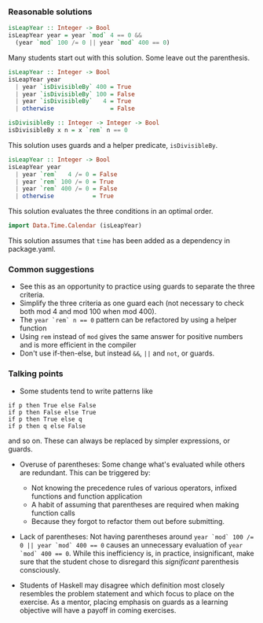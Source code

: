 ### Reasonable solutions

```haskell
isLeapYear :: Integer -> Bool
isLeapYear year = year `mod` 4 == 0 && 
  (year `mod` 100 /= 0 || year `mod` 400 == 0)
```

Many students start out with this solution. Some leave out the parenthesis.

```haskell
isLeapYear :: Integer -> Bool
isLeapYear year 
  | year `isDivisibleBy` 400 = True
  | year `isDivisibleBy` 100 = False
  | year `isDivisibleBy`   4 = True
  | otherwise                = False

isDivisibleBy :: Integer -> Integer -> Bool
isDivisibleBy x n = x `rem` n == 0
```

This solution uses guards and a helper predicate, `isDivisibleBy`.

```haskell
isLeapYear :: Integer -> Bool
isLeapYear year 
  | year `rem`   4 /= 0 = False
  | year `rem` 100 /= 0 = True
  | year `rem` 400 /= 0 = False
  | otherwise           = True
```

This solution evaluates the three conditions in an optimal order.

```haskell
import Data.Time.Calendar (isLeapYear)
```

This solution assumes that `time` has been added as a dependency in package.yaml.

### Common suggestions

- See this as an opportunity to practice using guards to separate the three criteria.
- Simplify the three criteria as one guard each (not necessary to check both mod 4 and mod 100 when mod 400).
- The ``year `rem` n == 0`` pattern can be refactored by using a helper function
- Using `rem` instead of `mod` gives the same answer for positive numbers and is more efficient in the compiler
- Don't use if-then-else, but instead `&&`, `||` and `not`, or guards.

### Talking points
 
- Some students tend to write patterns like

```
if p then True else False
if p then False else True
if p then True else q
if p then q else False
```

  and so on. These can always be replaced by simpler expressions, or guards.

- Overuse of parentheses: Some change what's evaluated while others are redundant. This can be triggered by:
  - Not knowing the precedence rules of various operators, infixed functions and function application
  - A habit of assuming that parentheses are required when making function calls
  - Because they forgot to refactor them out before submitting.

- Lack of parentheses: Not having parentheses around ``year `mod` 100 /= 0 || year `mod` 400 == 0`` causes an unnecessary evaluation of ``year `mod` 400 == 0``. While this inefficiency is, in practice, insignificant, make sure that the student chose to disregard this *significant* parenthesis consciously.

- Students of Haskell may disagree which definition most closely resembles the problem statement and which focus to place on the exercise. As a mentor, placing emphasis on guards as a learning objective will have a payoff in coming exercises.
